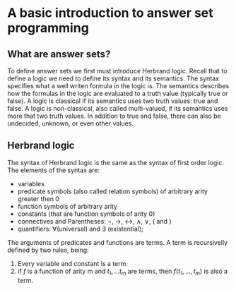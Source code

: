 # A basic introduction to answer set programming
## What are answer sets? 
To define answer sets we first must introduce Herbrand logic. Recall that to define a logic we need to define its syntax and its semantics. The syntax specifies what a well writen formula in the logic is. The semantics describes how the formulas in the logic are evaluated to a truth value (typically true or false). 
A logic is classical if its semantics uses two truth values: true and false. A logic is non-classical, also called multi-valued,  if its semantics uses more that two truth values. In addition to true and false, there can also be undecided, unknown, or even other values. 
## Herbrand logic
The syntax of Herbrand logic is the same as the syntax of first order logic. The elements of the syntax are: 
- variables
- predicate symbols (also called relation symbols) of arbitrary arity greater then 0
- function symbols of arbitrary arity
- constants (that are function symbols of arity 0)
- connectives and Parentheses: ¬, →, ↔, ∧, ∨, ( and )
- quantifiers: ∀(universal) and ∃ (existential);

The arguments of predicates and functions are terms. A term is recursivelly defined by two rules, being:
1. Every variable and constant is a term.
2. if $f$ is a function of arity m and $t_1,...t_m$ are terms, then $f(t_1,...,t_m)$ is also a term.
